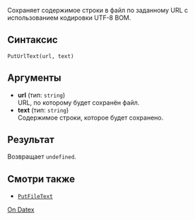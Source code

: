 Сохраняет содержимое строки в файл по заданному URL с использованием кодировки UTF-8 BOM.

## Синтаксис
`PutUrlText(url, text)` 

## Аргументы
- **url** (тип: `string`)  
    URL, по которому будет сохранён файл.
- **text** (тип: `string`)  
    Содержимое строки, которое будет сохранено.

## Результат
Возвращает `undefined`.

## Смотри также
- [`PutFileText`](http://docs.datex.ru/article.htm?id=7172076235998782840)

[On Datex](http://docs.datex.ru/article.htm?id=7172076235998782832)